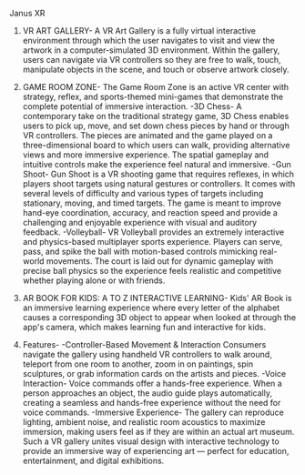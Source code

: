 Janus XR
1. VR ART GALLERY-
A VR Art Gallery is a fully virtual interactive environment through which the user navigates to visit and view the artwork in a computer-simulated 3D environment. Within the gallery, users can navigate via VR controllers so they are free to walk, touch,       manipulate objects in the scene, and touch or observe artwork closely. 

2. GAME ROOM ZONE-
The Game Room Zone is an active VR center with strategy, reflex, and sports-themed mini-games that demonstrate the complete potential of immersive interaction.
-3D Chess-
A contemporary take on the traditional strategy game, 3D Chess enables users to pick up, move, and set down chess pieces by hand or through VR controllers. The pieces are animated and the game played on a three-dimensional board to which users can walk, providing alternative views and more immersive experience. The spatial gameplay and intuitive controls make the experience feel natural and immersive.
-Gun Shoot-
Gun Shoot is a VR shooting game that requires reflexes, in which players shoot targets using natural gestures or controllers. It comes with several levels of difficulty and various types of targets including stationary, moving, and timed targets. The game is meant to improve hand-eye coordination, accuracy, and reaction speed and provide a challenging and enjoyable experience with visual and auditory feedback.
-Volleyball-
VR Volleyball provides an extremely interactive and physics-based multiplayer sports experience. Players can serve, pass, and spike the ball with motion-based controls mimicking real-world movements. The court is laid out for dynamic gameplay with precise ball physics so the experience feels realistic and competitive whether playing alone or with friends.

3. AR BOOK FOR KIDS: A TO Z INTERACTIVE LEARNING-
Kids' AR Book is an immersive learning experience where every letter of the alphabet causes a corresponding 3D object to appear when looked at through the app's camera, which makes learning fun and interactive for kids.

4. Features-
-Controller-Based Movement & Interaction
Consumers navigate the gallery using handheld VR controllers to walk around, teleport from one room to another, zoom in on paintings, spin sculptures, or grab information cards on the artists and pieces.
-Voice Interaction-
Voice commands offer a hands-free experience. When a person approaches an object, the audio guide plays automatically, creating a seamless and hands-free experience without the need for voice commands.
-Immersive Experience-
The gallery can reproduce lighting, ambient noise, and realistic room acoustics to maximize immersion, making users feel as if they are within an actual art museum. Such a VR gallery unites visual design with interactive technology to provide an immersive way of experiencing art — perfect for education, entertainment, and digital exhibitions.
